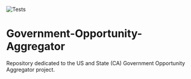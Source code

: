 ![Tests](https://github.com/icarolk/gov-opportunity-aggregator/actions/workflows/tests.yml/badge.svg)


# Government-Opportunity-Aggregator
Repository dedicated to the US and State (CA) Government Opportunity Aggregator project.

